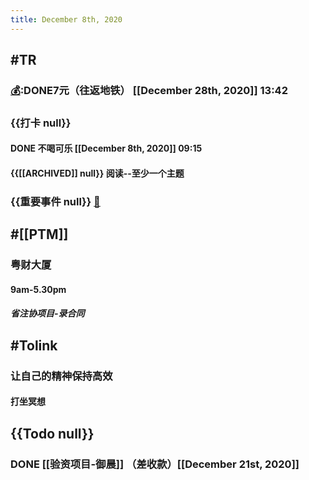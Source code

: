 ```yaml
---
title: December 8th, 2020
---
```


## #TR
### [💰]([[Bill]]):DONE7元（往返地铁） [[December 28th, 2020]] 13:42

### {{打卡 null}}
#### DONE 不喝可乐 [[December 8th, 2020]] 09:15

#### {{[[ARCHIVED]] null}} 阅读--至少一个主题

### {{重要事件 null}} [🧸]([[Theday]])
#### 

## #[[PTM]]
### 粤财大厦
#### 9am-5.30pm
##### 省注协项目-录合同

## #Tolink
### 让自己的精神保持高效
#### 打坐冥想

## {{Todo null}}
### DONE [[验资项目-御晨]] （差收款）[[December 21st, 2020]]
